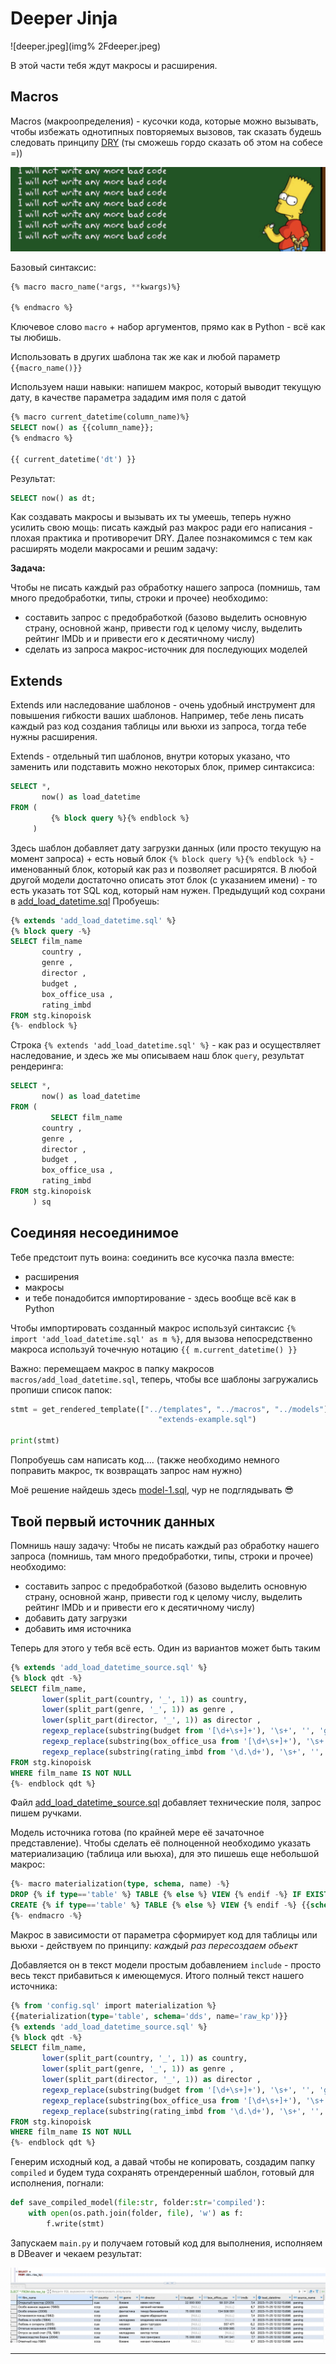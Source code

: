 # Deeper Jinja

![deeper.jpeg](img% 2Fdeeper.jpeg)

В этой части тебя ждут макросы и расширения.

## Macros

Macros (макроопределения) - кусочки кода, которые можно вызывать, чтобы избежать однотипных повторяемых вызовов, так сказать будешь следовать 
принципу [DRY](https://ru.wikipedia.org/wiki/Don’t_repeat_yourself) (ты сможешь гордо сказать об этом на собесе =))

![dry.png](img%2Fdry.png)


Базовый синтаксис:

```sql
{% macro macro_name(*args, **kwargs)%}

{% endmacro %}
```

Ключевое слово `macro` +  набор аргументов, прямо как в Python - всё как ты любишь.

Использовать в других шаблона так же как и любой параметр `{{macro_name()}}`

Используем наши навыки: напишем макрос, который выводит текущую дату, в качестве параметра зададим имя поля с датой

```sql
{% macro current_datetime(column_name)%}
SELECT now() as {{column_name}};
{% endmacro %}

{{ current_datetime('dt') }}
```

Результат:

```sql
SELECT now() as dt;
```

Как создавать макросы и вызывать их ты умеешь, теперь нужно усилить свою мощь: писать каждый раз макрос ради его написания - плохая практика и противоречит DRY.
Далее познакомимся с тем как расширять модели макросами и решим задачу:

**Задача:**

Чтобы не писать каждый раз обработку нашего запроса (помнишь, там много предобработки, типы, строки и прочее) необходимо:
- составить запрос с предобработкой (базово выделить основную страну, основной жанр, привести год к целому числу, выделить рейтинг IMDb и и привести его к десятичному числу)
- сделать из запроса макрос-источник для последующих моделей

## Extends

Extends или наследование шаблонов - очень удобный инструмент для повышения гибкости ваших шаблонов. Например, тебе лень писать каждый раз код создания таблицы 
или вьюхи из запроса, тогда тебе нужны расширения. 

Extends - отдельный тип шаблонов, внутри которых указано, что заменить или подставить можно некоторых блок, пример синтаксиса:

```sql
SELECT *,
       now() as load_datetime
FROM (
         {% block query %}{% endblock %}
     )
```

Здесь шаблон добавляет дату загрузки данных (или просто текущую на момент запроса) + есть новый блок `{% block query %}{% endblock %}` - именованный блок, который
как раз и позволяет расширятся. В любой другой модели достаточно описать этот блок (с указанием имени) - то есть указать тот SQL код, который нам нужен.
Предыдущий код сохрани в [add_load_datetime.sql](templates%2Fadd_load_datetime.sql)
Пробуешь:

```sql
{% extends 'add_load_datetime.sql' %}
{% block query -%}
SELECT film_name
       country ,
       genre ,
       director ,
       budget ,
       box_office_usa ,
       rating_imbd 
FROM stg.kinopoisk 
{%- endblock %}
```

Строка `{% extends 'add_load_datetime.sql' %}` - как раз и осуществляет наследование, и здесь же мы описываем наш блок `query`, результат рендеринга:

```sql
SELECT *,
       now() as load_datetime
FROM (
         SELECT film_name
       country ,
       genre ,
       director ,
       budget ,
       box_office_usa ,
       rating_imbd
FROM stg.kinopoisk
     ) sq
```

## Соединяя несоединимое

Тебе предстоит путь воина: соединить все кусочка пазла вместе:
- расширения
- макросы
- и тебе понадобится импортирование - здесь вообще всё как в Python

Чтобы импортировать созданный макрос используй синтаксис `{% import 'add_load_datetime.sql' as m %}`, для вызова непосредственно макроса используй точечную нотацию
`{{ m.current_datetime() }}`

Важно: перемещаем макрос в папку макросов `macros/add_load_datetime.sql`, теперь, чтобы все шаблоны загружались пропиши список папок:

```python
stmt = get_rendered_template(["../templates", "../macros", "../models"],
                                 "extends-example.sql")

print(stmt)
```

Попробуешь сам написать код.... (также необходимо немного поправить макрос, тк возвращать запрос нам нужно)

Моё решение найдешь здесь [model-1.sql](models%2Fmodel-1.sql), чур не подглядывать 😎

## Твой первый источник данных

Помнишь нашу задачу:
Чтобы не писать каждый раз обработку нашего запроса (помнишь, там много предобработки, типы, строки и прочее) необходимо:
- составить запрос с предобработкой (базово выделить основную страну, основной жанр, привести год к целому числу, выделить рейтинг IMDb и и привести его к десятичному числу)
- добавить дату загрузки
- добавить имя источника

Теперь для этого у тебя всё есть. Один из вариантов может быть таким

```sql
{% extends 'add_load_datetime_source.sql' %}
{% block qdt -%}
SELECT film_name,
       lower(split_part(country, '_', 1)) as country,
       lower(split_part(genre, '_', 1)) as genre ,
       lower(split_part(director, '_', 1)) as director ,
       regexp_replace(substring(budget from '[\d+\s+]+'), '\s+', '', 'g')::int8 as budget,
       regexp_replace(substring(box_office_usa from '[\d+\s+]+'), '\s+', '', 'g')::int8 as box_office_usa,
       regexp_replace(substring(rating_imbd from '\d.\d+'), '\s+', '', 'g')::float imdb
FROM stg.kinopoisk
WHERE film_name IS NOT NULL
{%- endblock qdt %}
```

Файл [add_load_datetime_source.sql](macros%2Fadd_load_datetime_source.sql) добавляет технические поля, запрос пишем ручками.


Модель источника готова (по крайней мере её зачаточное представление). Чтобы сделать её полноценной необходимо указать материализацию (таблица или вьюха),
для это пишешь еще небольшой макрос:

```sql
{%- macro materialization(type, schema, name) -%}
DROP {% if type=='table' %} TABLE {% else %} VIEW {% endif -%} IF EXISTS {{schema}}.{{name}};
CREATE {% if type=='table' %} TABLE {% else %} VIEW {% endif -%} {{schema}}.{{name}} AS
{%- endmacro -%}
```

Макрос в зависимости от параметра сформирует код для таблицы или вьюхи - действуем по принципу: _каждый раз пересоздаем обьект_

Добавляется он в текст модели простым добавлением `include` - просто весь текст прибавиться к имеющемуся. Итого полный текст нашего источника:

```sql
{% from 'config.sql' import materialization %}
{{materialization(type='table', schema='dds', name='raw_kp')}}
{% extends 'add_load_datetime_source.sql' %}
{% block qdt -%}
SELECT film_name,
       lower(split_part(country, '_', 1)) as country,
       lower(split_part(genre, '_', 1)) as genre ,
       lower(split_part(director, '_', 1)) as director ,
       regexp_replace(substring(budget from '[\d+\s+]+'), '\s+', '', 'g')::int8 as budget,
       regexp_replace(substring(box_office_usa from '[\d+\s+]+'), '\s+', '', 'g')::int8 as box_office_usa,
       regexp_replace(substring(rating_imbd from '\d.\d+'), '\s+', '', 'g')::float imdb
FROM stg.kinopoisk
WHERE film_name IS NOT NULL
{%- endblock qdt %}
```

Генерим исходный код, а давай чтобы не копировать, создадим папку `compiled` и будем туда сохранять отрендеренный шаблон, готовый для исполнения, погнали:

```python
def save_compiled_model(file:str, folder:str='compiled'):
    with open(os.path.join(folder, file), 'w') as f:
        f.write(stmt)
```

Запускаем `main.py` и получаем готовый код для выполнения, исполняем в DBeaver и чекаем результат:

![dds-raw.png](img%2Fdds-raw.png)

-------------------------------



